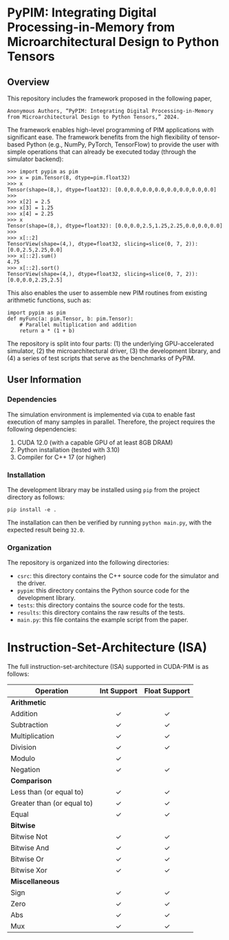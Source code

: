 # PyPIM: Integrating Digital Processing-in-Memory from Microarchitectural Design to Python Tensors
## Overview
This repository includes the framework proposed in the following paper,

`Anonymous Authors, “PyPIM: Integrating Digital Processing-in-Memory from Microarchitectural Design to Python Tensors,” 2024.`

The framework enables high-level programming of PIM applications with significant ease. The framework benefits from the high
flexibility of tensor-based Python (e.g., NumPy, PyTorch, TensorFlow) to provide the user with simple operations that can already be executed today (through the simulator backend):
```
>>> import pypim as pim
>>> x = pim.Tensor(8, dtype=pim.float32)
>>> x
Tensor(shape=(8,), dtype=float32): [0.0,0.0,0.0,0.0,0.0,0.0,0.0,0.0]
>>> 
>>> x[2] = 2.5
>>> x[3] = 1.25
>>> x[4] = 2.25
>>> x
Tensor(shape=(8,), dtype=float32): [0.0,0.0,2.5,1.25,2.25,0.0,0.0,0.0]
>>> 
>>> x[::2]
TensorView(shape=(4,), dtype=float32, slicing=slice(0, 7, 2)): [0.0,2.5,2.25,0.0]
>>> x[::2].sum()
4.75
>>> x[::2].sort()
TensorView(shape=(4,), dtype=float32, slicing=slice(0, 7, 2)): [0.0,0.0,2.25,2.5]
```
This also enables the user to assemble new PIM routines from existing arithmetic functions, such as:
```
import pypim as pim
def myFunc(a: pim.Tensor, b: pim.Tensor):    
    # Parallel multiplication and addition 
    return a * (1 + b)
```

The repository is split into four parts: (1) the underlying GPU-accelerated simulator, (2) the microarchitectural driver, (3) the development library,
and (4) a series of test scripts that serve as the benchmarks of PyPIM.

## User Information
### Dependencies
The simulation environment is implemented via `CUDA` to enable fast execution of many samples in parallel. Therefore,
the project requires the following dependencies:
1. CUDA 12.0 (with a capable GPU of at least 8GB DRAM)
2. Python installation (tested with 3.10)
2. Compiler for C++ 17 (or higher)

### Installation

The development library may be installed using `pip` from the project directory as follows:
```
pip install -e .
```

The installation can then be verified by running `python main.py`, with the expected result being `32.0`.

### Organization
The repository is organized into the following directories:
- `csrc`: this directory contains the C++ source code for the simulator and the driver.
- `pypim`: this directory contains the Python source code for the development library.
- `tests`: this directory contains the source code for the tests.
- `results`: this directory contains the raw results of the tests.
- `main.py`: this file contains the example script from the paper.

# Instruction-Set-Architecture (ISA)

The full instruction-set-architecture (ISA) supported in CUDA-PIM is as follows:

| Operation                  | Int Support | Float Support |
|----------------------------|:-----------:|:-------------:|
| **Arithmetic**             |             |               |
| Addition                   | &#10003;    | &#10003;      |
| Subtraction                | &#10003;    | &#10003;      |
| Multiplication             | &#10003;    | &#10003;      |
| Division                   | &#10003;    | &#10003;      |
| Modulo                     | &#10003;    |               |
| Negation                   | &#10003;    | &#10003;      |
| **Comparison**             |             |               |
| Less than (or equal to)    | &#10003;    | &#10003;      |
| Greater than (or equal to) | &#10003;    | &#10003;      |
| Equal                      | &#10003;    | &#10003;      |
| **Bitwise**                |             |               |
| Bitwise Not                | &#10003;    | &#10003;      |
| Bitwise And                | &#10003;    | &#10003;      |
| Bitwise Or                 | &#10003;    | &#10003;      |
| Bitwise Xor                | &#10003;    | &#10003;      |
| **Miscellaneous**          |             |               |
| Sign                       | &#10003;    | &#10003;      |
| Zero                       | &#10003;    | &#10003;      |
| Abs                        | &#10003;    | &#10003;      |
| Mux                        | &#10003;    | &#10003;      |